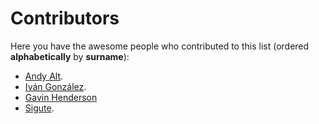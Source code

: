 # Contributors

Here you have the awesome people who contributed to this list (ordered **alphabetically** by **surname**):

- [Andy Alt](https://github.com/andy5995/).
- [Iván González](https://github.com/dreamingechoes).
- [Gavin Henderson](https://github.com/gavinhenderson)
- [Sigute](https://github.com/sigute).
